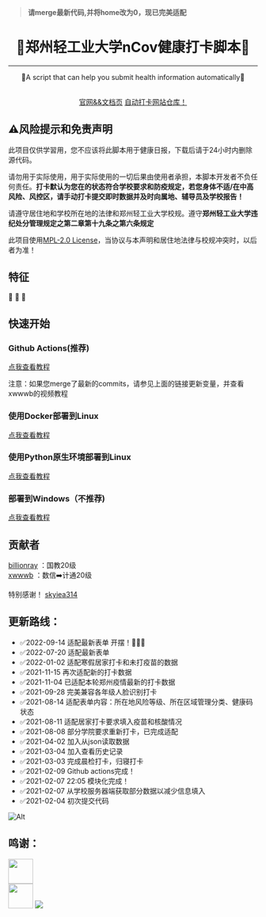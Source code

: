 > **请merge最新代码,并将home改为0，现已完美适配**

<h1 align="center">🎉郑州轻工业大学nCov健康打卡脚本🎉</h1>
<hr />
<p align="center">🍺A script that can help you submit health information automatically🍺</p>
<div align="center">
<img src="https://img.shields.io/badge/Python-3.9-brightgreen" alt="">
<img src="https://img.shields.io/badge/Chrome-v88-green" alt="">
<a target="_blank" href="https://daka.xwwwb.com"><img src="https://img.shields.io/badge/Docs-latest-blueviolet" alt=""></a>
</div>
<div align="center"><a target="_blank" href="https://xwwwb.github.io/zzulidakadocs">官网&&文档页</a> 
<a target="_blank" href="https://github.com/xwwwb/ZzuliDakaWeb">自动打卡网站仓库！</a></div>

<h2>⚠风险提示和免责声明</h2>

此项目仅供学習用，您不应该将此脚本用于健康日报，下载后请于24小时内删除源代码。

请勿用于实际使用，用于实际使用的一切后果由使用者承担，本脚本开发者不负任何责任。**打卡默认为您在的状态符合学校要求和防疫规定，若您身体不适/在中高风险、风控区，请手动打卡提交即时数据并及时向属地、辅导员及学校报告！**

请遵守居住地和学校所在地的法律和郑州轻工业大学校规。遵守**郑州轻工业大学违纪处分管理规定之第二章第十九条之第六条规定**

此项目使用[MPL-2.0 License](https://github.com/billionray/ZZULI-healthreport/blob/main/LICENSE)，当协议与本声明和居住地法律与校规冲突时，以后者为准！


<h2>特征</h2>
👏
🎨
🍔

<h2>快速开始</h2>

<h3>Github Actions(推荐)</h3>
 <a target="_blank" href="https://xwwwb.github.io/zzulidakadocs/#/github_action">点我查看教程</a><br />
 
 注意：如果您merge了最新的commits，请参见上面的链接更新变量，并查看xwwwb的视频教程
<h3>使用Docker部署到Linux</h3>
 <a target="_blank" href="https://xwwwb.github.io/zzulidakadocs/#/docker">点我查看教程</a>
<h3>使用Python原生环境部署到Linux</h3>
 <a target="_blank" href="https://xwwwb.github.io/zzulidakadocs/#/linux">点我查看教程</a>
<h3>部署到Windows（不推荐)</h3>
 <a target="_blank" href="https://xwwwb.github.io/zzulidakadocs/#/local">点我查看教程</a>
<h2>贡献者</h2>

 [billionray](https://github.com/billionray) ：国教20级  
 [xwwwb](https://github.com/xwwwb) ：数信➡️计通20级
 
特别感谢！ [skyiea314](https://github.com/skyiea314)

<h2>更新路线：</h2>
<ul>
<li>✅2022-09-14 适配最新表单 开摆！🫠🫠🫠</li>
<li>✅2022-07-20 适配最新表单</li>
<li>✅2022-01-02 适配寒假居家打卡和未打疫苗的数据</li>
<li>✅2021-11-15 再次适配新的打卡数据</li>
<li>✅2021-11-04 已适配本轮郑州疫情最新的打卡数据</li>
<li>✅2021-09-28 完美兼容各年级人脸识别打卡</li>
<li>✅2021-08-14 适配表单内容：所在地风险等级、所在区域管理分类、健康码状态</li>
<li>✅2021-08-11 适配居家打卡要求填入疫苗和核酸情况</li>
<li>✅2021-08-08 部分学院要求重新打卡，已完成适配</li>
<li>✅2021-04-02 加入从json读取数据</li>
<li>✅2021-03-04 加入查看历史记录</li>
<li>✅2021-03-03 完成晨检打卡，归寝打卡</li>
<li>✅2021-02-09 Github actions完成！</li>
<li>✅2021-02-07 22:05 模块化完成！</li>
<li>✅2021-02-07 从学校服务器端获取部分数据以减少信息填入</li>
<li>✅2021-02-04 初次提交代码</li>
</ul>

![Alt](https://repobeats.axiom.co/api/embed/bb22485e12ef2414bde7533a0f6eece3c48786ac.svg "Repobeats analytics image")

<h2>鸣谢：</h2>
<a href="https://www.python.org/"><img src="https://www.python.org/static/img/python-logo.png" alt="" height="50px"></a><br />
<a href="https://visualstudio.microsoft.com/zh-hans/vs/"><img src="https://visualstudio.microsoft.com/wp-content/uploads/2019/06/BrandVisualStudioWin2019-3.svg" alt="" height="50px"></a>
<a href="https://www.jetbrains.com/zh-cn/pycharm/"><img src="https://upload.wikimedia.org/wikipedia/commons/thumb/1/1d/PyCharm_Icon.svg/96px-PyCharm_Icon.svg.png"></a><br />

